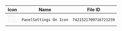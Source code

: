 | Icon | Name | File ID |
| ---  | ---  | ---     |
| ![](PanelSettings%20On%20Icon.png) | `PanelSettings On Icon` | `7421521709716721239` |
